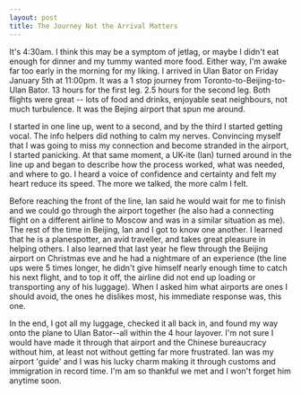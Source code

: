 ```yaml
---
layout: post
title: The Journey Not the Arrival Matters
---
```


It's 4:30am. I think this may be a symptom of jetlag, or maybe I didn't eat enough for dinner and my tummy wanted more food. Either way, I'm awake far too early in the morning for my liking. I arrived in Ulan Bator on Friday January 5th at 11:00pm. It was a 1 stop journey from Toronto-to-Beijing-to-Ulan Bator. 13 hours for the first leg. 2.5 hours for the second leg. Both flights were great -- lots of food and drinks, enjoyable seat neighbours, not much turbulence. It was the Bejing airport that spun me around.

I started in one line up, went to a second, and by the third I started getting vocal. The info helpers did nothing to calm my nerves. Convincing myself that I was going to miss my connection and become stranded in the airport, I started panicking. At that same moment, a UK-ite (Ian) turned around in the line up and began to describe how the process worked, what was needed, and where to go. I heard a voice of confidence and certainty and felt my heart reduce its speed. The more we talked, the more calm I felt.

Before reaching the front of the line, Ian said he would wait for me to finish and we could go through the airport together (he also had a connecting flight on a different airline to Moscow and was in a similar situation as me). The rest of the time in Beijing, Ian and I got to know one another. I learned that he is a planespotter, an avid traveller, and takes great pleasure in helping others. I also learned that last year he flew through the Beijing airport on Christmas eve and he had a nightmare of an experience (the line ups were 5 times longer, he didn't give himself nearly enough time to catch his next flight, and to top it off, the airline did not end up loading or transporting any of his luggage). When I asked him what airports are ones I should avoid, the ones he dislikes most, his immediate response was, this one.

In the end, I got all my luggage, checked it all back in, and found my way onto the plane to Ulan Bator--all within the 4 hour layover. I'm not sure I would have made it through that airport and the Chinese bureaucracy without him, at least not without getting far more frustrated. Ian was my airport 'guide' and I was his lucky charm making it through customs and immigration in record time. I'm am so thankful we met and I won't forget him anytime soon.
